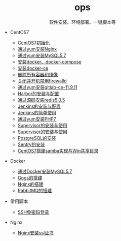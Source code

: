 <h1 align="center"> ops </h1>
<p align="center"> 
软件安装、环境部署、一键脚本等 
</p>

- CentOS7
  - [CentOS7初始化](common-software-install)
  - [通过yum安装Nginx](nginx-yum-install)
  - [通过yum安装MySQL5.7](mysql57-yum-install)
  - [安装docker、docker-compose](docker-yum-install)
  - [安装docker-ce](docker-ce-yum-install)
  - [删除所有容器和镜像](docker-rm-all)
  - [关闭并开机禁用firewalld](firewalld-disable)
  - [通过yum安装gitlab-ce-11.9.11](gitlab-ce-11.9.11-yum-install)
  - [Harbor的安装与配置](harbor-install)
  - [通过源码安装redis5.0.5](redis5-src-install)
  - [Jenkins的安装与配置](Jenkins-yum-install)
  - [Jenkins的简单使用](Jenkins-Gogs)
  - [通过yum安装PHP7](PHP7-yum-install)
  - [Supervisor的安装与使用](Supervisor)
  - [Supervisor的安装与使用](Supervisor)
  - [PostgreSQL的安装](PostgreSQL)
  - [Sentry的安装](Sentry)
  - [CentOS7搭建samba实现与Win共享目录](samba)
  
- Docker
  - [通过Docker安装MySQL5.7](docker/mysql57-docker-install)
  - [Gogs的搭建](docker/Gogs-docker-install)
  - [Nginx的搭建](docker/Nginx-docker-install)
  - [RabbitMQ的搭建](docker/RabbitMQ-docker-install)
  
- 常用脚本
  - [SSH免密码登录](Script/auto-password-ssh-login)
    
- Nginx
    - [Nginx安装ssl证书](Nginx/ssl-install)
    
    